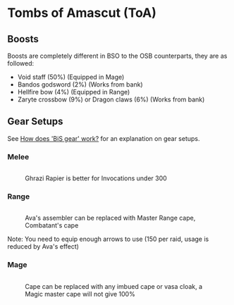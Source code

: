 # Tombs of Amascut (ToA)

## Boosts

Boosts are completely different in BSO to the OSB counterparts, they are as followed:

* Void staff (50%) (Equipped in Mage)
* Bandos godsword (2%) (Works from bank)
* Hellfire bow (4%) (Equipped in Range)
* Zaryte crossbow (9%) or Dragon claws (6%) (Works from bank)

## Gear Setups

See [How does 'BiS gear' work?](./#how-does-bis-gear-work) for an explanation on gear setups.

### Melee

<figure><img src="https://cdn.discordapp.com/attachments/1057963086046298112/1102223940052582400/image.jpg" alt=""><figcaption><p>Ghrazi Rapier is better for Invocations under 300</p></figcaption></figure>

### Range

<figure><img src="https://cdn.discordapp.com/attachments/1057963086046298112/1102224176506478692/image.jpg" alt=""><figcaption><p>Ava's assembler can be replaced with Master Range cape, Combatant's cape</p></figcaption></figure>

Note: You need to equip enough arrows to use (150 per raid, usage is reduced by Ava's effect)

### Mage

<figure><img src="https://cdn.discordapp.com/attachments/1057963086046298112/1102223964702519377/image.jpg" alt=""><figcaption><p>Cape can be replaced with any imbued cape or vasa cloak, a Magic master cape will not give 100%</p></figcaption></figure>

